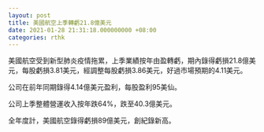 ```yaml
---
layout: post
title: 美國航空上季轉虧21.8億美元
date: 2021-01-28 21:31:18.000000000 +08:00
categories: rthk
---
```


美國航空受到新型肺炎疫情拖累，上季業績按年由盈轉虧，期內錄得虧損21.8億美元，每股虧損3.81美元，經調整每股虧損3.86美元，好過市場預期的4.11美元。

公司在前年同期錄得4.14億美元盈利，每股盈利95美仙。

公司上季整體營運收入按年跌64%，跌至40.3億美元。

全年度計，美國航空錄得虧損89億美元，創紀錄新高。
